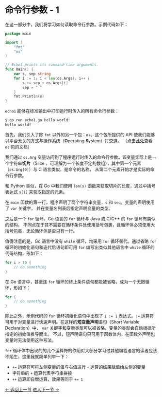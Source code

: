 # 命令行参数 - 1

在这一部分中，我们将学习如何读取命令行参数。示例代码如下：

```go
package main

import (
	"fmt"
	"os"
)

// Echo1 prints its command-line arguments.
func main() {
	var s, sep string
	for i := 1; i < len(os.Args); i++ {
		s += sep + os.Args[i]
		sep = " "
	}
	fmt.Println(s)
}
```

`echo1` 能够在标准输出中打印运行时传入的所有命令行参数：

```bash
$ go run echo1.go hello world!
hello world!
```

首先，我们引入了除 `fmt` 以外的另一个包：`os`。这个包所提供的 API 
使我们能够以平台无关的方式与操作系统（**O**perating **S**ystem）打交道。
（点击[此处](https://golang.org/pkg/os/)查看 `os` 包的文档）

我们通过 `os.Arg` 变量访问到了程序运行时传入的命令行参数。该变量实际上是一个字符串**切片**（Slice
，可理解为一个长度不定的数组），其中第一个元素（`os.Arg[0]`）与 C 语言类似，是命令的名称，
从第二个元素开始才是实际的命令行参数。

和 Python 类似，在 Go 中我们使用 `len(s)` 函数来获取切片的长度，通过中括号表达式 `s[i]`
来获取指定的元素。

在 `main` 函数的第一行，程序声明了两个字符串变量，`s` 和 `seq`。变量的声明使用了 `var` 关键字，
并在变量名列表后指定声明变量的类型。

之后是一个 `for` 循环。Go 语言的 `for` 循环与 Java 或 C/C++ 的 `for` 循环有类似的结构，
不同点在于其不需要在循环条件处使用括号包裹，且循环体必须使用大括号包裹，无论循环体是否只有一行。

值得注意的是，Go 语言中没有 `while` 循环，均采用 `for` 循环替代。通过省略 `for`
循环的初始化语句和迭代后语句即可用 `for` 编写出类似其他语言中 `while` 循环的代码结构，形如下：

```go
for i > 10 {
    // do something
}
```

在 Go 语言中，甚至连 `for` 循环的终止条件语句都能被省略，成为一个无限循环，形如下：

```go
for {
    // do something
}
```

除此之外，示例代码的 `for` 循环初始化语句中出现了 `i := 1` 表达式。`:=`
运算符可用于对变量进行快速声明。在这样的**短变量声明**语句（Short Variable Declaration）中，
`var` 关键字和变量类型可以被省略，变量的类型会自动根据所指定的初始值推导而出。
不过，短声明语句只可用于函数体内，在函数外声明包变量时无法使用这种写法。

`for` 循环体中出现的的几个运算符的作用对大部分学习过其他编程语言的读者应该不陌生，这里我就简单列举一下：

- `+=` 运算符可将左侧变量的值与右值进行 `+` 运算的结果赋值给左侧的变量
- 字符串的 `+` 运算代表字符串拼接
- `++` 运算即自增运算，效果等同于 `+= 1`

[<- 返回上一节](hello.md) [进入下一节 ->](echo2.md)
